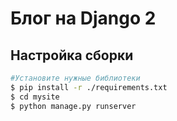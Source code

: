 # Блог на Django 2

## Настройка сборки

```bash
#Установите нужные библиотеки
$ pip install -r ./requirements.txt
$ cd mysite
$ python manage.py runserver
```